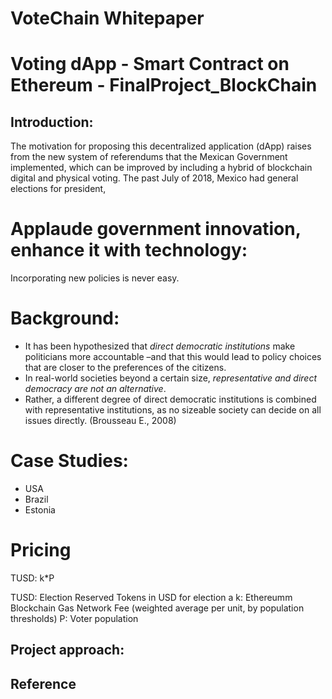 # VoteChain Whitepaper
# Voting dApp - Smart Contract on Ethereum - FinalProject_BlockChain
## Introduction:

The motivation for proposing this decentralized application (dApp) raises from the new system of referendums that the Mexican Government implemented, which can be improved by including a hybrid of blockchain digital and physical voting. The past July of 2018, Mexico had general elections for president, 

# Applaude government innovation, enhance it with technology:
Incorporating new policies is never easy.

# Background:
- It has been hypothesized that *direct democratic institutions* make politicians more accountable –and that this would lead to policy choices that are closer to the preferences of the citizens. 
- In real-world societies beyond a certain size, *representative and direct democracy are not an alternative*. 
- Rather, a different degree of direct democratic institutions is combined with representative institutions, as no sizeable society can decide on all issues directly. (Brousseau E., 2008)

# Case Studies:
- USA
- Brazil
- Estonia

# Pricing
TUSD: k*P

TUSD: Election Reserved Tokens in USD for election a
k: Ethereumm Blockchain Gas Network Fee (weighted average per unit, by population thresholds) 
P: Voter population 

## Project approach:

## Reference
